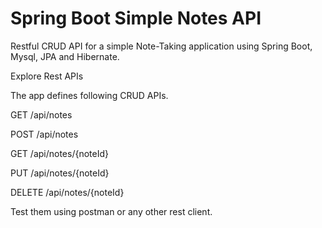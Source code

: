 # Spring Boot Simple Notes API

Restful CRUD API for a simple Note-Taking application using Spring Boot, Mysql, JPA and Hibernate.

Explore Rest APIs

The app defines following CRUD APIs.

GET /api/notes

POST /api/notes

GET /api/notes/{noteId}

PUT /api/notes/{noteId}

DELETE /api/notes/{noteId}

Test them using postman or any other rest client.

